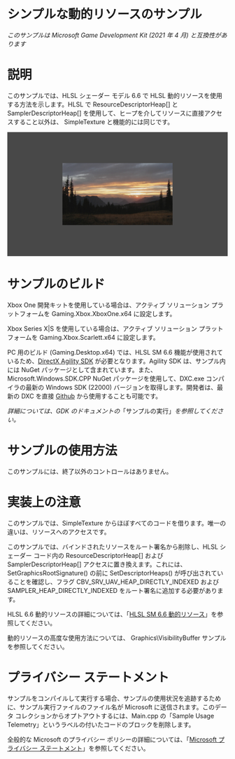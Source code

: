 # シンプルな動的リソースのサンプル

*このサンプルは Microsoft Game Development Kit (2021 年 4 月)
と互換性があります*

# 説明

このサンプルでは、HLSL シェーダー モデル 6.6 で HLSL
動的リソースを使用する方法を示します。HLSL で ResourceDescriptorHeap\[\]
と SamplerDescriptorHeap\[\]
を使用して、ヒープを介してリソースに直接アクセスすること以外は、
SimpleTexture と機能的には同じです。

![C:\\temp\\xbox_screenshot.png](./media/image1.png)

# サンプルのビルド

Xbox One 開発キットを使用している場合は、アクティブ ソリューション
プラットフォームを Gaming.Xbox.XboxOne.x64 に設定します。

Xbox Series X|S を使用している場合は、アクティブ ソリューション
プラットフォームを Gaming.Xbox.Scarlett.x64 に設定します。

PC 用のビルド (Gaming.Desktop.x64) では、HLSL SM 6.6
機能が使用されているため、[DirectX Agility
SDK](https://devblogs.microsoft.com/directx/gettingstarted-dx12agility/)
が必要となります。Agility SDK は、サンプル内には NuGet
パッケージとして含まれています。また、Microsoft.Windows.SDK.CPP NuGet
パッケージを使用して、DXC.exe コンパイラの最新の Windows SDK (22000)
バージョンを取得します。開発者は、最新の DXC を直接
[Github](https://github.com/microsoft/DirectXShaderCompiler/releases)
から使用することも可能です。

*詳細については、GDK
のドキュメントの*「サンプルの実行」*を参照してください。*

# サンプルの使用方法

このサンプルには、終了以外のコントロールはありません。

# 実装上の注意

このサンプルでは、SimpleTexture
からほぼすべてのコードを借ります。唯一の違いは、リソースへのアクセスです。

このサンプルでは、バインドされたリソースをルート署名から削除し、HLSL
シェーダー コード内の ResourceDescriptorHeap\[\] および
SamplerDescriptorHeap\[\]
アクセスに置き換えます。これには、SetGraphicsRootSignature() の前に
SetDescriptorHeaps() が呼び出されていることを確認し、フラグ
CBV_SRV_UAV_HEAP_DIRECTLY_INDEXED および SAMPLER_HEAP_DIRECTLY_INDEXED
をルート署名に追加する必要があります。

HLSL 6.6 動的リソースの詳細については、「[HLSL SM 6.6
動的リソース](https://microsoft.github.io/DirectX-Specs/d3d/HLSL_SM_6_6_DynamicResources.html)」を参照してください。

動的リソースの高度な使用方法については、 Graphics\\VisibilityBuffer
サンプルを参照してください。

# プライバシー ステートメント

サンプルをコンパイルして実行する場合、サンプルの使用状況を追跡するために、サンプル実行ファイルのファイル名が
Microsoft に送信されます。このデータ
コレクションからオプトアウトするには、Main.cpp の「Sample Usage
Telemetry」というラベルの付いたコードのブロックを削除します。

全般的な Microsoft のプライバシー ポリシーの詳細については、「[Microsoft
プライバシー
ステートメント](https://privacy.microsoft.com/en-us/privacystatement/)」を参照してください。
